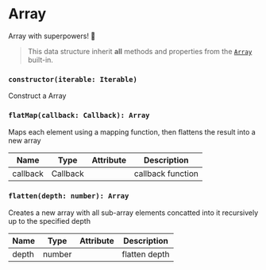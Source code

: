 # Array

Array with superpowers! 💪

> This data structure inherit **all** methods and properties from the [`Array`](https://developer.mozilla.org/en-US/docs/Web/JavaScript/Reference/Global_Objects/Array) built-in.

### `constructor(iterable: Iterable)`

Construct a Array

### `flatMap(callback: Callback): Array`

Maps each element using a mapping function, then flattens the result into a new array

| Name     | Type     | Attribute | Description       |
| -------- | -------- | --------- | ----------------- |
| callback | Callback |           | callback function |

### `flatten(depth: number): Array`

Creates a new array with all sub-array elements concatted into it recursively up to the specified depth

| Name  | Type   | Attribute | Description   |
| ----- | ------ | --------- | ------------- |
| depth | number |           | flatten depth |
